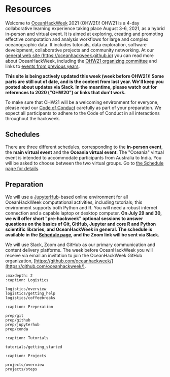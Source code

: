 # Resources

Welcome to [OceanHackWeek](about/index.md) 2021 (OHW21)! OHW21 is a 4-day collaborative learning experience taking place August 3-6, 2021, as a hybrid in-person and virtual event. It is aimed at exploring, creating and promoting effective computation and analysis workflows for large and complex oceanographic data. It includes tutorials, data exploration, software development, collaborative projects and community networking. At our [general web site (https://oceanhackweek.github.io)](https://oceanhackweek.github.io) you can read more about OceanHackWeek, including the [OHW21 organizing committee](https://oceanhackweek.github.io/our-team.html) and links to [events from previous years](https://oceanhackweek.github.io/pasthackweeks.html).

**This site is being actively updated this week (week before OHW21)! Some parts are still out of date, and is the content from last year. We'll keep you posted about updates via Slack. In the meantime, please watch out for references to 2020 ("OHW20") or links that don't work.**

To make sure that OHW21 will be a welcoming environment for everyone, please read our [Code of Conduct](about/code-of-conduct.md) carefully as part of your preparation. We expect all participants to adhere to the Code of Conduct in all interactions throughout the hackweek.

## Schedules

There are three different schedules, corresponding to the **in-person event**, the **main virtual event** and the **Oceania virtual event**. The "Oceania" virtual event is intended to accommodate participants from Australia to India. You will be asked to choose between the two virtual groups. Go to [the Schedule page for details](schedule.md).

## Preparation

We will use a [JupyterHub](https://jupyter.org/hub)-based online environment for all OceanHackWeek computational activities, including tutorials; this environment supports both Python and R. You will need a robust internet connection and a capable laptop or desktop computer. **On July 29 and 30, we will offer short "pre-hackweek" optional sessions to answer questions on the basics of Git, GitHub, Jupyter and core R and Python scientific libraries, and OceanHackWeek in general. The schedule is available in the [Schedule page](schedule.md#pre-hackweek-optional-check-ins), and the Zoom link will be sent via Slack.**

We will use Slack, Zoom and GitHub as our primary communication and content delivery platforms. The week before OceanHackWeek you will receive via email an invitation to join the OceanHackWeek GitHub organization, [https://github.com/oceanhackweek/](https://github.com/oceanhackweek/).

```{toctree}
:maxdepth: 2
:caption: Logistics

logistics/overview
logistics/getting_help
logistics/coffeebreaks
```

```{toctree}
:caption: Preperation

prep/git
prep/github
prep/jupyterhub
prep/conda

```

```{toctree}
:caption: Tutorials

tutorials/getting_started

```

```{toctree}
:caption: Projects

projects/overview
projects/steps

```
